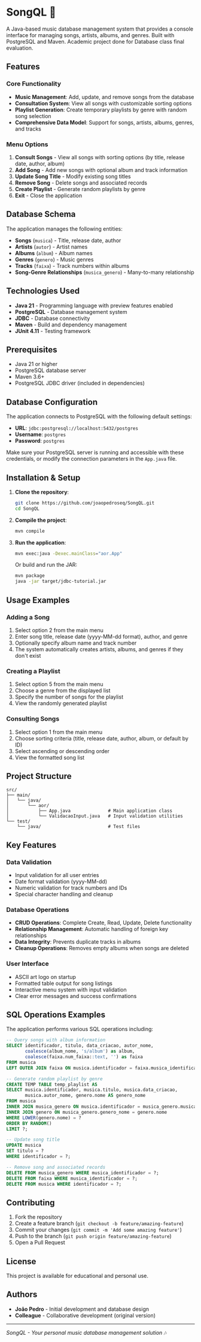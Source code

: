 # SongQL 🎵

A Java-based music database management system that provides a console interface for managing songs, artists, albums, and genres. Built with PostgreSQL and Maven.
Academic project done for Database class final evaluation.

## Features

### Core Functionality
- **Music Management**: Add, update, and remove songs from the database
- **Consultation System**: View all songs with customizable sorting options
- **Playlist Generation**: Create temporary playlists by genre with random song selection
- **Comprehensive Data Model**: Support for songs, artists, albums, genres, and tracks

### Menu Options
1. **Consult Songs** - View all songs with sorting options (by title, release date, author, album)
2. **Add Song** - Add new songs with optional album and track information
3. **Update Song Title** - Modify existing song titles
4. **Remove Song** - Delete songs and associated records
5. **Create Playlist** - Generate random playlists by genre
6. **Exit** - Close the application

## Database Schema

The application manages the following entities:
- **Songs** (`musica`) - Title, release date, author
- **Artists** (`autor`) - Artist names
- **Albums** (`album`) - Album names
- **Genres** (`genero`) - Music genres
- **Tracks** (`faixa`) - Track numbers within albums
- **Song-Genre Relationships** (`musica_genero`) - Many-to-many relationship

## Technologies Used

- **Java 21** - Programming language with preview features enabled
- **PostgreSQL** - Database management system
- **JDBC** - Database connectivity
- **Maven** - Build and dependency management
- **JUnit 4.11** - Testing framework

## Prerequisites

- Java 21 or higher
- PostgreSQL database server
- Maven 3.6+
- PostgreSQL JDBC driver (included in dependencies)

## Database Configuration

The application connects to PostgreSQL with the following default settings:
- **URL**: `jdbc:postgresql://localhost:5432/postgres`
- **Username**: `postgres`
- **Password**: `postgres`

Make sure your PostgreSQL server is running and accessible with these credentials, or modify the connection parameters in the `App.java` file.

## Installation & Setup

1. **Clone the repository**:
   ```bash
   git clone https://github.com/joaopedroseq/SongQL.git
   cd SongQL
   ```

2. **Compile the project**:
   ```bash
   mvn compile
   ```

3. **Run the application**:
   ```bash
   mvn exec:java -Dexec.mainClass="aor.App"
   ```

   Or build and run the JAR:
   ```bash
   mvn package
   java -jar target/jdbc-tutorial.jar
   ```

## Usage Examples

### Adding a Song
1. Select option 2 from the main menu
2. Enter song title, release date (yyyy-MM-dd format), author, and genre
3. Optionally specify album name and track number
4. The system automatically creates artists, albums, and genres if they don't exist

### Creating a Playlist
1. Select option 5 from the main menu
2. Choose a genre from the displayed list
3. Specify the number of songs for the playlist
4. View the randomly generated playlist

### Consulting Songs
1. Select option 1 from the main menu
2. Choose sorting criteria (title, release date, author, album, or default by ID)
3. Select ascending or descending order
4. View the formatted song list

## Project Structure

```
src/
├── main/
│   └── java/
│       └── aor/
│           ├── App.java              # Main application class
│           └── ValidacaoInput.java   # Input validation utilities
└── test/
    └── java/                         # Test files
```

## Key Features

### Data Validation
- Input validation for all user entries
- Date format validation (yyyy-MM-dd)
- Numeric validation for track numbers and IDs
- Special character handling and cleanup

### Database Operations
- **CRUD Operations**: Complete Create, Read, Update, Delete functionality
- **Relationship Management**: Automatic handling of foreign key relationships
- **Data Integrity**: Prevents duplicate tracks in albums
- **Cleanup Operations**: Removes empty albums when songs are deleted

### User Interface
- ASCII art logo on startup
- Formatted table output for song listings
- Interactive menu system with input validation
- Clear error messages and success confirmations

## SQL Operations Examples

The application performs various SQL operations including:

```sql
-- Query songs with album information
SELECT identificador, titulo, data_criacao, autor_nome, 
       coalesce(album_nome, 's/album') as album,
       coalesce(faixa.num_faixa::text, '') as faixa
FROM musica
LEFT OUTER JOIN faixa ON musica.identificador = faixa.musica_identificador;

-- Generate random playlist by genre
CREATE TEMP TABLE temp_playlist AS
SELECT musica.identificador, musica.titulo, musica.data_criacao, 
       musica.autor_nome, genero.nome AS genero_nome
FROM musica
INNER JOIN musica_genero ON musica.identificador = musica_genero.musica_identificador
INNER JOIN genero ON musica_genero.genero_nome = genero.nome
WHERE LOWER(genero.nome) = ?
ORDER BY RANDOM()
LIMIT ?;

-- Update song title
UPDATE musica
SET titulo = ?
WHERE identificador = ?;

-- Remove song and associated records
DELETE FROM musica_genero WHERE musica_identificador = ?;
DELETE FROM faixa WHERE musica_identificador = ?;
DELETE FROM musica WHERE identificador = ?;
```

## Contributing

1. Fork the repository
2. Create a feature branch (`git checkout -b feature/amazing-feature`)
3. Commit your changes (`git commit -m 'Add some amazing feature'`)
4. Push to the branch (`git push origin feature/amazing-feature`)
5. Open a Pull Request

## License

This project is available for educational and personal use.

## Authors

- **João Pedro** - Initial development and database design
- **Colleague** - Collaborative development (original version)

---

*SongQL - Your personal music database management solution* 🎶




